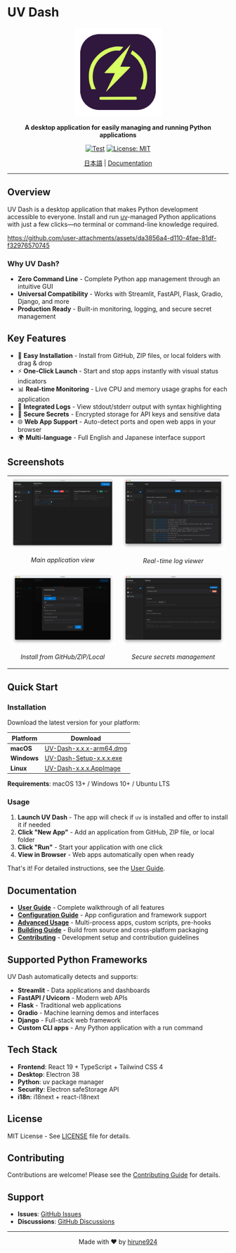 # UV Dash

<div align="center">
  <img src="logo/logo.png" alt="UV Dash Logo" width="200"/>
  <p><strong>A desktop application for easily managing and running Python applications</strong></p>

  [![Test](https://github.com/hirune924/uv-dash/actions/workflows/test.yml/badge.svg)](https://github.com/hirune924/uv-dash/actions/workflows/test.yml)
  [![License: MIT](https://img.shields.io/badge/License-MIT-yellow.svg)](https://opensource.org/licenses/MIT)

  <p><a href="README.ja.md">日本語</a> | <a href="#documentation">Documentation</a></p>
</div>

---

## Overview

UV Dash is a desktop application that makes Python development accessible to everyone. Install and run [uv](https://github.com/astral-sh/uv)-managed Python applications with just a few clicks—no terminal or command-line knowledge required.

https://github.com/user-attachments/assets/da3856a4-d110-4fae-81df-f32976570745

### Why UV Dash?

- **Zero Command Line** - Complete Python app management through an intuitive GUI
- **Universal Compatibility** - Works with Streamlit, FastAPI, Flask, Gradio, Django, and more
- **Production Ready** - Built-in monitoring, logging, and secure secret management

## Key Features

- 🚀 **Easy Installation** - Install from GitHub, ZIP files, or local folders with drag & drop
- ⚡ **One-Click Launch** - Start and stop apps instantly with visual status indicators
- 📊 **Real-time Monitoring** - Live CPU and memory usage graphs for each application
- 📝 **Integrated Logs** - View stdout/stderr output with syntax highlighting
- 🔐 **Secure Secrets** - Encrypted storage for API keys and sensitive data
- 🌐 **Web App Support** - Auto-detect ports and open web apps in your browser
- 🌍 **Multi-language** - Full English and Japanese interface support

## Screenshots

<table>
  <tr>
    <td width="50%">
      <img src="assets/screenshot-apps-view.png" alt="Apps View"/>
      <p align="center"><em>Main application view</em></p>
    </td>
    <td width="50%">
      <img src="assets/screenshot-logs-view.png" alt="Logs View"/>
      <p align="center"><em>Real-time log viewer</em></p>
    </td>
  </tr>
  <tr>
    <td width="50%">
      <img src="assets/screenshot-install-modal.png" alt="Install Modal"/>
      <p align="center"><em>Install from GitHub/ZIP/Local</em></p>
    </td>
    <td width="50%">
      <img src="assets/screenshot-setting.png" alt="Settings"/>
      <p align="center"><em>Secure secrets management</em></p>
    </td>
  </tr>
</table>

## Quick Start

### Installation

Download the latest version for your platform:

| Platform | Download |
|----------|----------|
| **macOS** | [UV-Dash-x.x.x-arm64.dmg](https://github.com/hirune924/uv-dash/releases) |
| **Windows** | [UV-Dash-Setup-x.x.x.exe](https://github.com/hirune924/uv-dash/releases) |
| **Linux** | [UV-Dash-x.x.x.AppImage](https://github.com/hirune924/uv-dash/releases) |

**Requirements**: macOS 13+ / Windows 10+ / Ubuntu LTS

### Usage

1. **Launch UV Dash** - The app will check if `uv` is installed and offer to install it if needed
2. **Click "New App"** - Add an application from GitHub, ZIP file, or local folder
3. **Click "Run"** - Start your application with one click
4. **View in Browser** - Web apps automatically open when ready

That's it! For detailed instructions, see the [User Guide](docs/user-guide.md).

## Documentation

- **[User Guide](docs/user-guide.md)** - Complete walkthrough of all features
- **[Configuration Guide](docs/configuration.md)** - App configuration and framework support
- **[Advanced Usage](docs/advanced-usage.md)** - Multi-process apps, custom scripts, pre-hooks
- **[Building Guide](docs/building.md)** - Build from source and cross-platform packaging
- **[Contributing](docs/contributing.md)** - Development setup and contribution guidelines

## Supported Python Frameworks

UV Dash automatically detects and supports:

- **Streamlit** - Data applications and dashboards
- **FastAPI / Uvicorn** - Modern web APIs
- **Flask** - Traditional web applications
- **Gradio** - Machine learning demos and interfaces
- **Django** - Full-stack web framework
- **Custom CLI apps** - Any Python application with a run command

## Tech Stack

- **Frontend**: React 19 + TypeScript + Tailwind CSS 4
- **Desktop**: Electron 38
- **Python**: uv package manager
- **Security**: Electron safeStorage API
- **i18n**: i18next + react-i18next

## License

MIT License - See [LICENSE](LICENSE) file for details.

## Contributing

Contributions are welcome! Please see the [Contributing Guide](docs/contributing.md) for details.

## Support

- **Issues**: [GitHub Issues](https://github.com/hirune924/uv-dash/issues)
- **Discussions**: [GitHub Discussions](https://github.com/hirune924/uv-dash/discussions)

---

<div align="center">
  Made with ❤️ by <a href="https://github.com/hirune924">hirune924</a>
</div>
